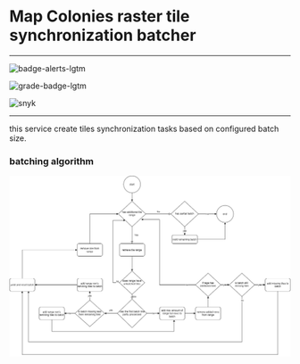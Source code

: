 # Map Colonies raster tile synchronization batcher

----------------------------------

![badge-alerts-lgtm](https://img.shields.io/lgtm/alerts/github/MapColonies/netSyncTasker?style=for-the-badge)

![grade-badge-lgtm](https://img.shields.io/lgtm/grade/javascript/github/MapColonies/netSyncTasker?style=for-the-badge)

![snyk](https://img.shields.io/snyk/vulnerabilities/github/MapColonies/netSyncTasker?style=for-the-badge)

----------------------------------

this service create tiles synchronization tasks based on configured batch size.


### batching algorithm
![algorithem](tileBachingAlgorithm.png)
